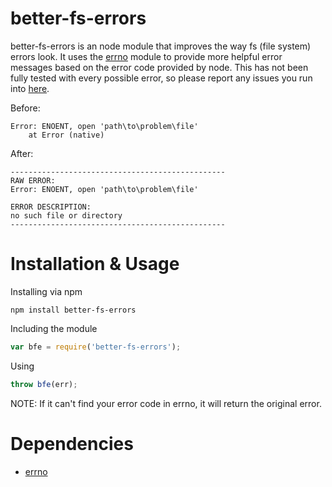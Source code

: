better-fs-errors
===
better-fs-errors is an node module that improves the way fs (file system) errors look. It uses the [errno](https://github.com/rvagg/node-errno) module to provide more helpful error messages based on the error code provided by node. This has not been fully tested with every possible error, so please report any issues you run into [here](https://github.com/chrisdothtml/better-fs-errors/issues).

Before:

````
Error: ENOENT, open 'path\to\problem\file'
    at Error (native)
````

After:

````
------------------------------------------------
RAW ERROR:
Error: ENOENT, open 'path\to\problem\file'

ERROR DESCRIPTION:
no such file or directory
------------------------------------------------
````

Installation & Usage
===

Installing via npm

```
npm install better-fs-errors
```

Including the module

```js
var bfe = require('better-fs-errors');
```

Using

````js
throw bfe(err);
````

NOTE: If it can't find your error code in errno, it will return the original error.

# Dependencies

- [errno](https://github.com/rvagg/node-errno)
